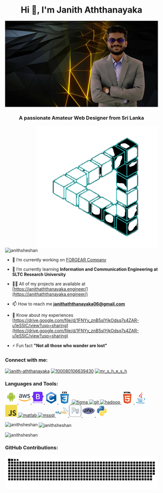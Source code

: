 <h1 align="center">Hi 👋, I'm Janith Aththanayaka</h1>
<div align="center"><img src="https://raw.githubusercontent.com/JanithSheshan/JanithSheshan/main/bg.jpg"></div>
<h3 align="center">A passionate Amateur Web Designer from Sri Lanka</h3>
<img align="right" alt="Coding" width="400" src="https://raw.githubusercontent.com/JanithSheshan/JanithSheshan/main/git.gif">

<p align="left"> <img src="https://komarev.com/ghpvc/?username=janithsheshan&label=Profile%20views&color=0e75b6&style=flat" alt="janithsheshan" /> </p>

- 🔭 I’m currently working on [FORGEAR Company](https://forgear.lk/)

- 🌱 I’m currently learning **Information and Communication Engineering at SLTC Research University**

- 👨‍💻 All of my projects are available at [https://janithaththanayaka.engineer/](https://janithaththanayaka.engineer/)

- 📫 How to reach me **janithaththanayaka06@gmail.com**

- 📄 Know about my experiences [https://drive.google.com/file/d/1FNYy_znB5sIYjkOdsq7s4ZAR-u1eS5IC/view?usp=sharing](https://drive.google.com/file/d/1FNYy_znB5sIYjkOdsq7s4ZAR-u1eS5IC/view?usp=sharing)

- ⚡ Fun fact **"Not all those who wander are lost"**

<h3 align="left">Connect with me:</h3>
<p align="left">
<a href="https://linkedin.com/in/janith-aththanayaka" target="blank"><img align="center" src="https://raw.githubusercontent.com/rahuldkjain/github-profile-readme-generator/master/src/images/icons/Social/linked-in-alt.svg" alt="janith-aththanayaka" height="30" width="40" /></a>
<a href="https://fb.com/100080106639430" target="blank"><img align="center" src="https://raw.githubusercontent.com/rahuldkjain/github-profile-readme-generator/master/src/images/icons/Social/facebook.svg" alt="100080106639430" height="30" width="40" /></a>
<a href="https://instagram.com/mr_s_h_e_s_h" target="blank"><img align="center" src="https://raw.githubusercontent.com/rahuldkjain/github-profile-readme-generator/master/src/images/icons/Social/instagram.svg" alt="mr_s_h_e_s_h" height="30" width="40" /></a>
</p>

<h3 align="left">Languages and Tools:</h3>
<p align="left"> <a href="https://developer.android.com" target="_blank" rel="noreferrer"> <img src="https://raw.githubusercontent.com/devicons/devicon/master/icons/android/android-original-wordmark.svg" alt="android" width="40" height="40"/> </a> <a href="https://aws.amazon.com" target="_blank" rel="noreferrer"> <img src="https://raw.githubusercontent.com/devicons/devicon/master/icons/amazonwebservices/amazonwebservices-original-wordmark.svg" alt="aws" width="40" height="40"/> </a> <a href="https://getbootstrap.com" target="_blank" rel="noreferrer"> <img src="https://raw.githubusercontent.com/devicons/devicon/master/icons/bootstrap/bootstrap-plain-wordmark.svg" alt="bootstrap" width="40" height="40"/> </a> <a href="https://www.cprogramming.com/" target="_blank" rel="noreferrer"> <img src="https://raw.githubusercontent.com/devicons/devicon/master/icons/c/c-original.svg" alt="c" width="40" height="40"/> </a> <a href="https://www.w3schools.com/css/" target="_blank" rel="noreferrer"> <img src="https://raw.githubusercontent.com/devicons/devicon/master/icons/css3/css3-original-wordmark.svg" alt="css3" width="40" height="40"/> </a> <a href="https://www.figma.com/" target="_blank" rel="noreferrer"> <img src="https://www.vectorlogo.zone/logos/figma/figma-icon.svg" alt="figma" width="40" height="40"/> </a> <a href="https://git-scm.com/" target="_blank" rel="noreferrer"> <img src="https://www.vectorlogo.zone/logos/git-scm/git-scm-icon.svg" alt="git" width="40" height="40"/> </a> <a href="https://hadoop.apache.org/" target="_blank" rel="noreferrer"> <img src="https://www.vectorlogo.zone/logos/apache_hadoop/apache_hadoop-icon.svg" alt="hadoop" width="40" height="40"/> </a> <a href="https://www.w3.org/html/" target="_blank" rel="noreferrer"> <img src="https://raw.githubusercontent.com/devicons/devicon/master/icons/html5/html5-original-wordmark.svg" alt="html5" width="40" height="40"/> </a> <a href="https://www.java.com" target="_blank" rel="noreferrer"> <img src="https://raw.githubusercontent.com/devicons/devicon/master/icons/java/java-original.svg" alt="java" width="40" height="40"/> </a> <a href="https://developer.mozilla.org/en-US/docs/Web/JavaScript" target="_blank" rel="noreferrer"> <img src="https://raw.githubusercontent.com/devicons/devicon/master/icons/javascript/javascript-original.svg" alt="javascript" width="40" height="40"/> </a> <a href="https://www.mathworks.com/" target="_blank" rel="noreferrer"> <img src="https://upload.wikimedia.org/wikipedia/commons/2/21/Matlab_Logo.png" alt="matlab" width="40" height="40"/> </a> <a href="https://www.microsoft.com/en-us/sql-server" target="_blank" rel="noreferrer"> <img src="https://www.svgrepo.com/show/303229/microsoft-sql-server-logo.svg" alt="mssql" width="40" height="40"/> </a> <a href="https://www.mysql.com/" target="_blank" rel="noreferrer"> <img src="https://raw.githubusercontent.com/devicons/devicon/master/icons/mysql/mysql-original-wordmark.svg" alt="mysql" width="40" height="40"/> </a> <a href="https://www.photoshop.com/en" target="_blank" rel="noreferrer"> <img src="https://raw.githubusercontent.com/devicons/devicon/master/icons/photoshop/photoshop-line.svg" alt="photoshop" width="40" height="40"/> </a> <a href="https://www.php.net" target="_blank" rel="noreferrer"> <img src="https://raw.githubusercontent.com/devicons/devicon/master/icons/php/php-original.svg" alt="php" width="40" height="40"/> </a> <a href="https://www.python.org" target="_blank" rel="noreferrer"> <img src="https://raw.githubusercontent.com/devicons/devicon/master/icons/python/python-original.svg" alt="python" width="40" height="40"/> </a> </p>

<p><img align="left" src="https://github-readme-stats.vercel.app/api/top-langs?username=janithsheshan&show_icons=true&locale=en&layout=compact" alt="janithsheshan" /></p>

<p>&nbsp;<img align="center" src="https://github-readme-stats.vercel.app/api?username=janithsheshan&show_icons=true&locale=en" alt="janithsheshan" /></p>

<p><img align="center" src="https://github-readme-streak-stats.herokuapp.com/?user=janithsheshan&" alt="janithsheshan" /></p>

<h3 align="left">GitHub Contributions:</h3>
<picture>
  <source media="(prefers-color-scheme: dark)" srcset="https://raw.githubusercontent.com/platane/platane/output/github-contribution-grid-snake-dark.svg">
  <source media="(prefers-color-scheme: light)" srcset="https://raw.githubusercontent.com/platane/platane/output/github-contribution-grid-snake.svg">
  <img alt="github contribution grid snake animation" src="https://raw.githubusercontent.com/platane/platane/output/github-contribution-grid-snake.svg">
</picture>
